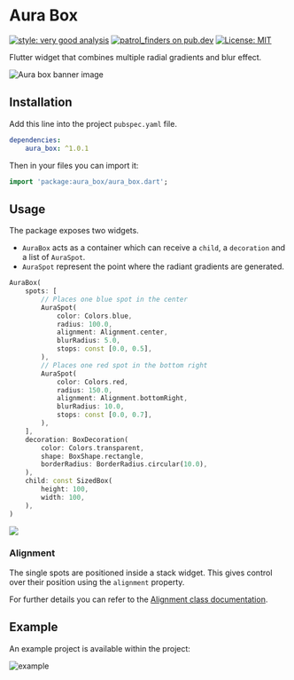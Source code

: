 # Aura Box

[![style: very good analysis][very_good_analysis_badge]][very_good_analysis_link]
[![patrol_finders on pub.dev][patrol_finders_badge]][patrol_finders_link]
[![License: MIT][license_badge]][license_link]


Flutter widget that combines multiple radial gradients and blur effect.

![Aura box banner image](https://github.com/GangemiLorenzo/aura_box/assets/26723808/16a43670-17df-4515-8a57-29f17b94607b)


[license_badge]: https://img.shields.io/badge/license-MIT-blue.svg
[license_link]: https://opensource.org/licenses/MIT
[very_good_analysis_badge]: https://img.shields.io/badge/style-very_good_analysis-B22C89.svg
[very_good_analysis_link]: https://pub.dev/packages/very_good_analysis
[patrol_finders_badge]: https://img.shields.io/badge/test-patrol_finders-yellow
[patrol_finders_link]: https://pub.dev/packages/patrol_finders


## Installation

Add this line into the project `pubspec.yaml` file.

```yaml
dependencies:
    aura_box: ^1.0.1
```

Then in your files you can import it:

```dart
import 'package:aura_box/aura_box.dart';
```


## Usage

The package exposes two widgets.
- `AuraBox` acts as a container which can receive a `child`, a `decoration` and a list of `AuraSpot`.
- `AuraSpot` represent the point where the radiant gradients are generated.

```dart
AuraBox(
    spots: [
        // Places one blue spot in the center
        AuraSpot(
            color: Colors.blue,
            radius: 100.0,
            alignment: Alignment.center,
            blurRadius: 5.0,
            stops: const [0.0, 0.5],
        ),
        // Places one red spot in the bottom right
        AuraSpot(
            color: Colors.red,
            radius: 150.0,
            alignment: Alignment.bottomRight,
            blurRadius: 10.0,
            stops: const [0.0, 0.7],
        ),
    ],
    decoration: BoxDecoration(
        color: Colors.transparent,
        shape: BoxShape.rectangle,
        borderRadius: BorderRadius.circular(10.0),
    ),
    child: const SizedBox(
        height: 100,
        width: 100,
    ),
)
```

![](https://github.com/GangemiLorenzo/aura_box/assets/26723808/974cfc39-28be-4942-bbab-95d942a5917a)

### Alignment

The single spots are positioned inside a stack widget.
This gives control over their position using the `alignment` property.

For further details you can refer to the [Alignment class documentation](https://api.flutter.dev/flutter/painting/Alignment-class.html).

## Example

An example project is available within the project:

![example](https://github.com/GangemiLorenzo/aura_box/assets/26723808/c5852f3a-b85d-4c2d-8e97-57016712c5ea)






